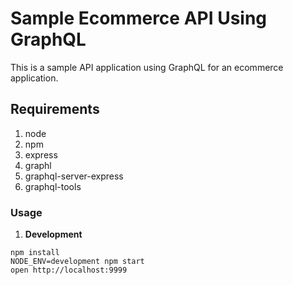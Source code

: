 Sample Ecommerce API Using GraphQL
==================================

This is a sample API application using GraphQL for an ecommerce application.

## Requirements

1. node
2. npm
3. express
4. graphl
5. graphql-server-express
6. graphql-tools

### Usage
1. **Development**
```
npm install
NODE_ENV=development npm start
open http://localhost:9999
```
